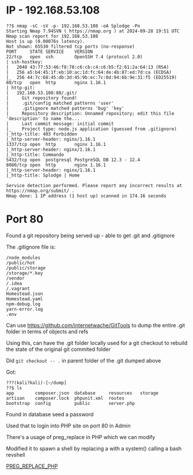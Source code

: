 # IP - 192.168.53.108

``` NMAP-Splodge
??$ nmap -sC -sV -p- 192.168.53.108 -oA Splodge -Pn
Starting Nmap 7.94SVN ( https://nmap.org ) at 2024-09-28 19:51 UTC
Nmap scan report for 192.168.53.108
Host is up (0.00076s latency).
Not shown: 65530 filtered tcp ports (no-response)
PORT     STATE SERVICE    VERSION
22/tcp   open  ssh        OpenSSH 7.4 (protocol 2.0)
| ssh-hostkey: 
|   2048 43:77:53:46:f8:78:c6:cb:c4:c6:b5:f2:61:2a:64:13 (RSA)
|   256 a5:b4:45:1f:eb:10:ac:1d:fc:64:de:4b:87:ed:7d:ca (ECDSA)
|_  256 44:7c:68:45:db:3d:45:9b:ec:7c:0d:94:6b:9e:31:f5 (ED25519)
80/tcp   open  http       nginx 1.16.1
| http-git: 
|   192.168.53.108:80/.git/
|     Git repository found!
|     .git/config matched patterns 'user'
|     .gitignore matched patterns 'bug' 'key'
|     Repository description: Unnamed repository; edit this file 'description' to name the...
|     Last commit message: initial commit 
|_    Project type: node.js application (guessed from .gitignore)
|_http-title: 403 Forbidden
|_http-server-header: nginx/1.16.1
1337/tcp open  http       nginx 1.16.1
|_http-server-header: nginx/1.16.1
|_http-title: Commando
5432/tcp open  postgresql PostgreSQL DB 12.3 - 12.4
8080/tcp open  http       nginx 1.16.1
|_http-server-header: nginx/1.16.1
|_http-title: Splodge | Home

Service detection performed. Please report any incorrect results at https://nmap.org/submit/ .
Nmap done: 1 IP address (1 host up) scanned in 174.16 seconds
```

# Port 80

Found a git repository being served up - able to get .git and .gitignore

The .gitignore file is:

```gitignore-splodge
/node_modules
/public/hot
/public/storage
/storage/*.key
/vendor
/.idea
/.vagrant
Homestead.json
Homestead.yaml
npm-debug.log
yarn-error.log
.env
```

Can use https://github.com/internetwache/GitTools to dump the entire .git folder in terms of objects and refs

Using this, can have the .git folder locally used for a git checkout to rebuild the state of the original git commited folder

Did `git checkout -- .` in parent folder of the .git dumped above

Got:

```
???(kali?kali)-[~/dump]
??$ ls
app        composer.json  database     resources   storage
artisan    composer.lock  phpunit.xml  routes
bootstrap  config         public       server.php
```

Found in database seed a password

Used that to login into PHP site on port 80 in Admin

There's a usage of preg_replace in PHP which we can modify

Modified it to spawn a shell by replacing a with a system() calling a bash revshell

[PREG_REPLACE_PHP](https://captainnoob.medium.com/command-execution-preg-replace-php-function-exploit-62d6f746bda4)

